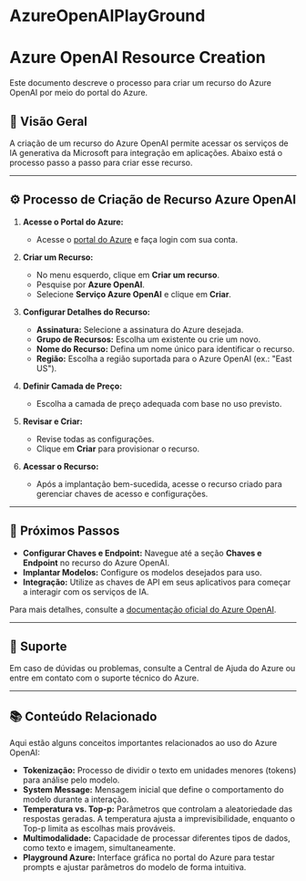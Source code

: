 # AzureOpenAIPlayGround
# Azure OpenAI Resource Creation

Este documento descreve o processo para criar um recurso do Azure OpenAI por meio do portal do Azure.

## 📘 **Visão Geral**

A criação de um recurso do Azure OpenAI permite acessar os serviços de IA generativa da Microsoft para integração em aplicações. Abaixo está o processo passo a passo para criar esse recurso.

---

## ⚙️ **Processo de Criação de Recurso Azure OpenAI**

1. **Acesse o Portal do Azure:**
   - Acesse o [portal do Azure](https://portal.azure.com/) e faça login com sua conta.

2. **Criar um Recurso:**
   - No menu esquerdo, clique em **Criar um recurso**.
   - Pesquise por **Azure OpenAI**.
   - Selecione **Serviço Azure OpenAI** e clique em **Criar**.

3. **Configurar Detalhes do Recurso:**
   - **Assinatura:** Selecione a assinatura do Azure desejada.
   - **Grupo de Recursos:** Escolha um existente ou crie um novo.
   - **Nome do Recurso:** Defina um nome único para identificar o recurso.
   - **Região:** Escolha a região suportada para o Azure OpenAI (ex.: "East US").

4. **Definir Camada de Preço:**
   - Escolha a camada de preço adequada com base no uso previsto.

5. **Revisar e Criar:**
   - Revise todas as configurações.
   - Clique em **Criar** para provisionar o recurso.

6. **Acessar o Recurso:**
   - Após a implantação bem-sucedida, acesse o recurso criado para gerenciar chaves de acesso e configurações.

---

## 🔑 **Próximos Passos**

- **Configurar Chaves e Endpoint:** Navegue até a seção **Chaves e Endpoint** no recurso do Azure OpenAI.
- **Implantar Modelos:** Configure os modelos desejados para uso.
- **Integração:** Utilize as chaves de API em seus aplicativos para começar a interagir com os serviços de IA.

Para mais detalhes, consulte a [documentação oficial do Azure OpenAI](https://learn.microsoft.com/en-us/azure/ai-services/openai/how-to/create-resource?pivots=web-portal).

---

## 🤝 **Suporte**

Em caso de dúvidas ou problemas, consulte a Central de Ajuda do Azure ou entre em contato com o suporte técnico do Azure.

---

## 📚 **Conteúdo Relacionado**

Aqui estão alguns conceitos importantes relacionados ao uso do Azure OpenAI:

- **Tokenização:** Processo de dividir o texto em unidades menores (tokens) para análise pelo modelo.
- **System Message:** Mensagem inicial que define o comportamento do modelo durante a interação.
- **Temperatura vs. Top-p:** Parâmetros que controlam a aleatoriedade das respostas geradas. A temperatura ajusta a imprevisibilidade, enquanto o Top-p limita as escolhas mais prováveis.
- **Multimodalidade:** Capacidade de processar diferentes tipos de dados, como texto e imagem, simultaneamente.
- **Playground Azure:** Interface gráfica no portal do Azure para testar prompts e ajustar parâmetros do modelo de forma intuitiva.

